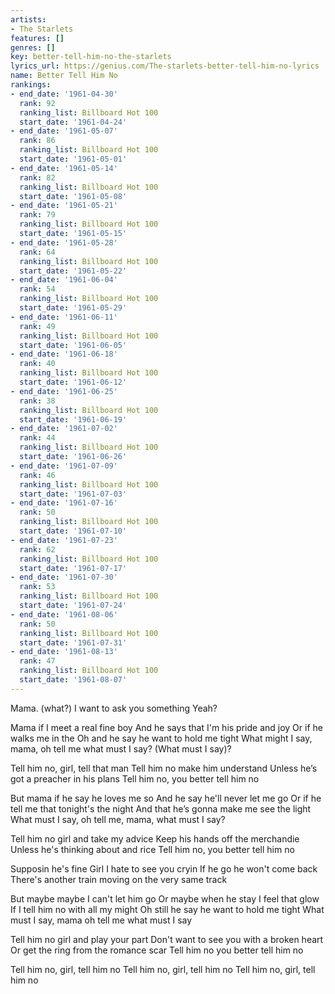 ```yaml
---
artists:
- The Starlets
features: []
genres: []
key: better-tell-him-no-the-starlets
lyrics_url: https://genius.com/The-starlets-better-tell-him-no-lyrics
name: Better Tell Him No
rankings:
- end_date: '1961-04-30'
  rank: 92
  ranking_list: Billboard Hot 100
  start_date: '1961-04-24'
- end_date: '1961-05-07'
  rank: 86
  ranking_list: Billboard Hot 100
  start_date: '1961-05-01'
- end_date: '1961-05-14'
  rank: 82
  ranking_list: Billboard Hot 100
  start_date: '1961-05-08'
- end_date: '1961-05-21'
  rank: 79
  ranking_list: Billboard Hot 100
  start_date: '1961-05-15'
- end_date: '1961-05-28'
  rank: 64
  ranking_list: Billboard Hot 100
  start_date: '1961-05-22'
- end_date: '1961-06-04'
  rank: 54
  ranking_list: Billboard Hot 100
  start_date: '1961-05-29'
- end_date: '1961-06-11'
  rank: 49
  ranking_list: Billboard Hot 100
  start_date: '1961-06-05'
- end_date: '1961-06-18'
  rank: 40
  ranking_list: Billboard Hot 100
  start_date: '1961-06-12'
- end_date: '1961-06-25'
  rank: 38
  ranking_list: Billboard Hot 100
  start_date: '1961-06-19'
- end_date: '1961-07-02'
  rank: 44
  ranking_list: Billboard Hot 100
  start_date: '1961-06-26'
- end_date: '1961-07-09'
  rank: 46
  ranking_list: Billboard Hot 100
  start_date: '1961-07-03'
- end_date: '1961-07-16'
  rank: 50
  ranking_list: Billboard Hot 100
  start_date: '1961-07-10'
- end_date: '1961-07-23'
  rank: 62
  ranking_list: Billboard Hot 100
  start_date: '1961-07-17'
- end_date: '1961-07-30'
  rank: 53
  ranking_list: Billboard Hot 100
  start_date: '1961-07-24'
- end_date: '1961-08-06'
  rank: 50
  ranking_list: Billboard Hot 100
  start_date: '1961-07-31'
- end_date: '1961-08-13'
  rank: 47
  ranking_list: Billboard Hot 100
  start_date: '1961-08-07'
---
```

Mama. (what?) I want to ask you something
Yeah?

Mama if I meet a real fine boy
And he says that I'm his pride and joy
Or if he walks me in the
Oh and he say he want to hold me tight
What might I say, mama, oh tell me what must I say? (What must I say)?

Tell him no, girl, tell that man
Tell him no make him understand
Unless he’s got a preacher in his plans
Tell him no, you better tell him no

But mama if he say he loves me so
And he say he'll never let me go
Or if he tell me that tonight's the night
And that he’s gonna make me see the light
What must I say, oh tell me, mama, what must I say?

Tell him no girl and take my advice
Keep his hands off the merchandie
Unless he's thinking about and rice
Tell him no, you better tell him no

Supposin he's fine
Girl I hate to see you cryin
If he go he won't come back
There's another train moving on the very same track

But maybe maybe I can't let him go
Or maybe when he stay I feel that glow
If I tell him no with all my might
Oh still he say he want to hold me tight
What must I say, mama oh tell me what must I say

Tell him no girl and play your part
Don't want to see you with a broken heart
Or get the ring from the romance scar
Tell him no you better tell him no

Tell him no, girl, tell him no
Tell him no, girl, tell him no
Tell him no, girl, tell him no
